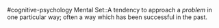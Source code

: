 #cognitive-psychology 
Mental Set::A tendency to approach a *problem* in one particular way; often a way which has been successful in the past.
<!--SR:!2024-04-19,10,250-->